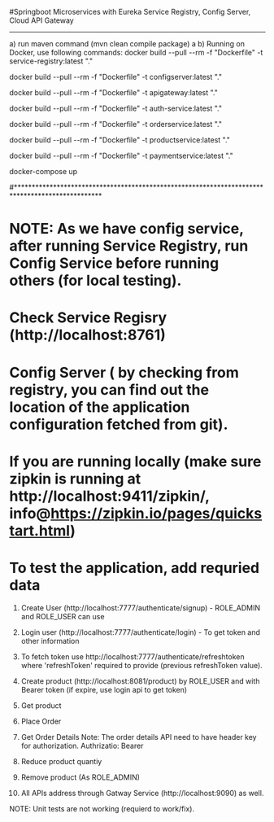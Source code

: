 #Springboot Microservices with Eureka Service Registry, Config Server, Cloud API Gateway 
**************
a) run maven command (mvn clean compile package) a
b) Running on Docker, use following commands:
docker build --pull --rm -f "Dockerfile" -t service-registry:latest "."

docker build --pull --rm -f "Dockerfile" -t configserver:latest "."

docker build --pull --rm -f "Dockerfile" -t apigateway:latest "."

docker build --pull --rm -f "Dockerfile" -t auth-service:latest "."

docker build --pull --rm -f "Dockerfile" -t orderservice:latest "."

docker build --pull --rm -f "Dockerfile" -t productservice:latest "."

docker build --pull --rm -f "Dockerfile" -t paymentservice:latest "."


docker-compose up


#************************************************************************************************
# NOTE: As we have config service, after running Service Registry, run Config Service before running others (for local testing).

# Check Service Regisry (http://localhost:8761)

# Config Server ( by checking from registry, you can find out the location of the application configuration fetched from git).

# If you are running locally (make sure zipkin is running at http://localhost:9411/zipkin/, info@https://zipkin.io/pages/quickstart.html)

# To test the application, add requried data 
1. Create User (http://localhost:7777/authenticate/signup) - ROLE_ADMIN and ROLE_USER can use
2. Login user (http://localhost:7777/authenticate/login) - To get token and other information 
3. To fetch token use http://localhost:7777/authenticate/refreshtoken where 'refreshToken' required to provide (previous refreshToken value).

4. Create product (http://localhost:8081/product) by ROLE_USER and with Bearer token (if expire, use login api to get token)

5. Get  product

6. Place Order 

7. Get Order Details 
Note: The order details API need to have header key for authorization.
Authrizatio: Bearer <token>

8. Reduce product quantiy 
9. Remove product (As ROLE_ADMIN)

10. All APIs address through Gatway Service (http://localhost:9090) as well. 



NOTE: Unit tests are not working (requierd to work/fix).





